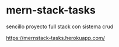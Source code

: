 # mern-stack-tasks
sencillo proyecto full stack con sistema crud 

https://mernstack-tasks.herokuapp.com/

